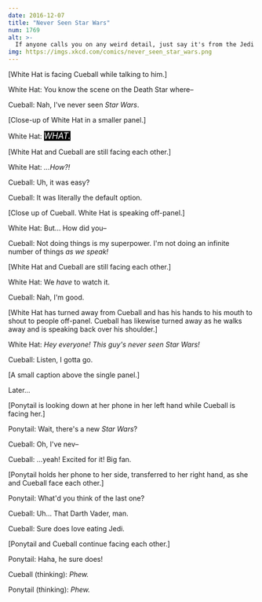 ```yaml
---
date: 2016-12-07
title: "Never Seen Star Wars"
num: 1769
alt: >-
  If anyone calls you on any weird detail, just say it's from the Jedi Prince book series, which contains so much random incongruous stuff that even most Expanded Universe/Legends fans collectively agreed to forget about it decades ago.
img: https://imgs.xkcd.com/comics/never_seen_star_wars.png
---
```

[White Hat is facing Cueball while talking to him.]

White Hat: You know the scene on the Death Star where&ndash;

Cueball: Nah, I've never seen *Star Wars*.

[Close-up of White Hat in a smaller panel.]

White Hat: <big style="background:#000;color:#fff;">*WHAT.*</big>

[White Hat and Cueball are still facing each other.]

White Hat: *...How?!*

Cueball: Uh, it was easy?

Cueball: It was literally the default option.

[Close up of Cueball. White Hat is speaking off-panel.]

White Hat: But... How did you&ndash;

Cueball: Not doing things is my superpower. I'm not doing an infinite number of things *as we speak!*

[White Hat and Cueball are still facing each other.]

White Hat: We *have* to watch it.

Cueball: Nah, I'm good.

[White Hat has turned away from Cueball and has his hands to his mouth to shout to people off-panel. Cueball has likewise turned away as he walks away and is speaking back over his shoulder.]

White Hat: *Hey everyone! This guy's never seen Star Wars!*

Cueball: Listen, I gotta go.

[A small caption above the single panel.]

Later...

[Ponytail is looking down at her phone in her left hand while Cueball is facing her.]

Ponytail: Wait, there's a new *Star Wars*?

Cueball: Oh, I've nev&ndash;

Cueball: ...yeah! Excited for it! Big fan.

[Ponytail holds her phone to her side, transferred to her right hand, as she and Cueball face each other.]

Ponytail: What'd you think of the last one?

Cueball: Uh... That Darth Vader, man.

Cueball: Sure does love eating Jedi.

[Ponytail and Cueball continue facing each other.]

Ponytail: Haha, he sure does!

Cueball (thinking): *Phew.*

Ponytail (thinking): *Phew.*